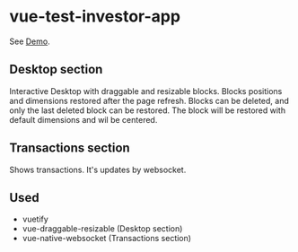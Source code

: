 # vue-test-investor-app

See [Demo](https://vue-test-investor-app.web.app/).

## Desktop section
Interactive Desktop with draggable and resizable blocks.
Blocks positions and dimensions restored after the page refresh.
Blocks can be deleted, and only the last deleted block can be restored.
The block will be restored with default dimensions and wil be centered.

## Transactions section
Shows transactions. It's updates by websocket.

## Used

- vuetify
- vue-draggable-resizable (Desktop section)
- vue-native-websocket (Transactions section)
